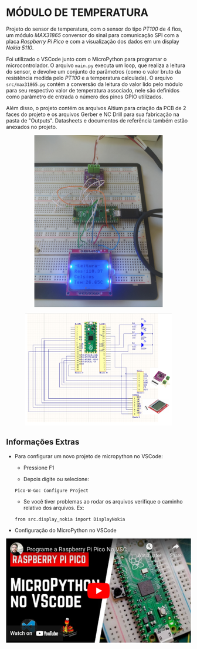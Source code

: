 # MÓDULO DE TEMPERATURA

Projeto do sensor de temperatura, com o sensor do tipo *PT100* de 4 fios, um módulo *MAX31865* conversor do sinal para comunicação SPI com a placa *Raspberry Pi Pico* e com a visualização dos dados em um display *Nokia 5110*.

Foi utilizado o VSCode junto com o MicroPython para programar o microcontrolador. O arquivo `main.py` executa um loop, que realiza a leitura do sensor, e devolve um conjunto de parâmetros (como o valor bruto da resistência medida pelo *PT100* e a temperatura calculada). O arquivo `src/max31865.py` contém a conversão da leitura do valor lido pelo módulo para seu respectivo valor de temperatura associado, nele são definidos como parâmetro de entrada o número dos pinos GPIO utilizados.

Além disso, o projeto contém os arquivos Altium para criação da PCB de 2 faces do projeto e os arquivos Gerber e NC Drill para sua fabricação na pasta de "Outputs". Datasheets e documentos de referência também estão anexados no projeto.

<p align="center">
  <img src="img/Projeto.jpg" width="350">
</p>

<p align="center">
  <img src="img/schematic_final.png" width="400">
</p>

## Informações Extras

- Para configurar um novo projeto de micropython no VSCode:
  - Pressione F1

  - Depois digite ou selecione:
  ```
  Pico-W-Go: Configure Project
  ```

  - Se você tiver problemas ao rodar os arquivos verifique o caminho relativo dos arquivos. Ex:
  ```
  from src.display_nokia import DisplayNokia
  ```

- Configuração do MicroPython no VSCode

<p align="center">
  <a href="https://youtu.be/XuYUaOdO07I" target="_blank"><img src="img/video-player.png"></a>
</p>
